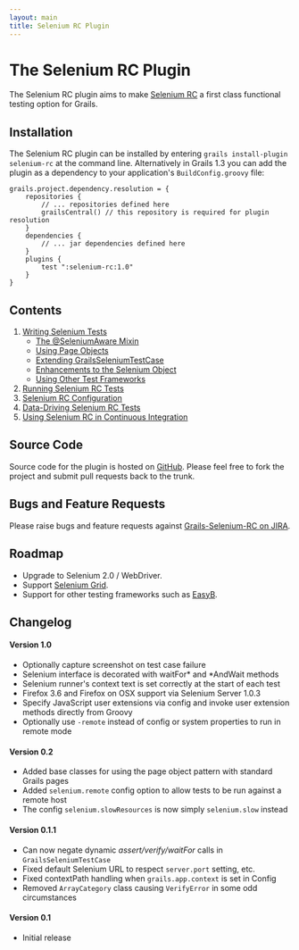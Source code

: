 ```yaml
---
layout: main
title: Selenium RC Plugin
---
```

# The Selenium RC Plugin
The Selenium RC plugin aims to make [Selenium RC][1] a first class functional testing option for Grails.

## Installation
The Selenium RC plugin can be installed by entering `grails install-plugin selenium-rc` at the command line. Alternatively in Grails 1.3 you can add the plugin as a dependency to your application's `BuildConfig.groovy` file:

	grails.project.dependency.resolution = {
		repositories {
			// ... repositories defined here
			grailsCentral() // this repository is required for plugin resolution
		}
		dependencies {
			// ... jar dependencies defined here
		}
		plugins {
			test ":selenium-rc:1.0"
		}
	}

## Contents
1. [Writing Selenium Tests](2.0-WritingSeleniumTests.markdown)
	* [The @SeleniumAware Mixin](2.1-SeleniumAware.markdown)
	* [Using Page Objects](2.2-PageObjects.markdown)
	* [Extending GrailsSeleniumTestCase](2.3-GrailsSeleniumTestCase.markdown)
	* [Enhancements to the Selenium Object](2.4-SeleniumObject.markdown)
	* [Using Other Test Frameworks](2.5-OtherFrameworks.markdown)
1. [Running Selenium RC Tests](3.0-RunningSelenium.markdown)
1. [Selenium RC Configuration](4.0-Configuration.markdown)
1. [Data-Driving Selenium RC Tests](5.0-DataDriving.markdown)
1. [Using Selenium RC in Continuous Integration](6.0-ContinuousIntegration.markdown)

## Source Code
Source code for the plugin is hosted on [GitHub][2]. Please feel free to fork the project and submit pull requests back to the trunk.

## Bugs and Feature Requests
Please raise bugs and feature requests against [Grails-Selenium-RC on JIRA][3].

## Roadmap
* Upgrade to Selenium 2.0 / WebDriver.
* Support [Selenium Grid][4].
* Support for other testing frameworks such as [EasyB][5].

## Changelog
#### Version 1.0
* Optionally capture screenshot on test case failure
* Selenium interface is decorated with waitFor* and *AndWait methods
* Selenium runner's context text is set correctly at the start of each test
* Firefox 3.6 and Firefox on OSX support via Selenium Server 1.0.3
* Specify JavaScript user extensions via config and invoke user extension methods directly from Groovy
* Optionally use `-remote` instead of config or system properties to run in remote mode

#### Version 0.2
* Added base classes for using the page object pattern with standard Grails pages
* Added `selenium.remote` config option to allow tests to be run against a remote host
* The config `selenium.slowResources` is now simply `selenium.slow` instead

#### Version 0.1.1
* Can now negate dynamic _assert/verify/waitFor_ calls in `GrailsSeleniumTestCase`
* Fixed default Selenium URL to respect `server.port` setting, etc.
* Fixed contextPath handling when `grails.app.context` is set in Config
* Removed `ArrayCategory` class causing `VerifyError` in some odd circumstances

#### Version 0.1
* Initial release

[1]: http://seleniumhq.org/projects/remote-control/ "Selenium Remote Control"
[2]: http://github.com/robfletcher/grails-selenium-rc "Grails Selenium RC on GitHub"
[3]: http://jira.codehaus.org/browse/GRAILSPLUGINS/component/14229 "Grails Selenium RC on JIRA"
[4]: http://selenium-grid.seleniumhq.org/ "Selenium Grid"
[5]: http://www.easyb.org/ "EasyB BDD Framework"
